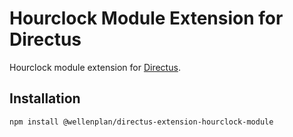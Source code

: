# Hourclock Module Extension for Directus

Hourclock module extension for [Directus](https://directus.io/).

## Installation

```bash
npm install @wellenplan/directus-extension-hourclock-module
```

